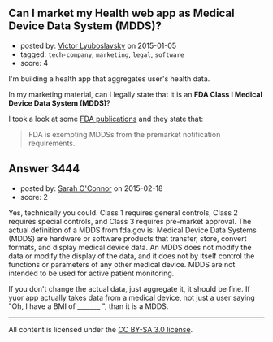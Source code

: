 ## Can I market my Health web app as Medical Device Data System (MDDS)?

- posted by: [Victor Lyuboslavsky](https://stackexchange.com/users/1227306/victor-lyuboslavsky) on 2015-01-05
- tagged: `tech-company`, `marketing`, `legal`, `software`
- score: 4

<p>I'm building a health app that aggregates user's health data.</p>

<p>In my marketing material, can I legally state that it is an <strong>FDA Class I Medical Device Data System (MDDS)</strong>?</p>

<p>I took a look at some <a href="https://www.federalregister.gov/articles/2011/02/15/2011-3321/medical-devices-medical-device-data-systems#h-26" rel="nofollow">FDA publications</a> and they state that:</p>

<blockquote>
  <p>FDA is exempting MDDSs from the premarket notification requirements.</p>
</blockquote>



## Answer 3444

- posted by: [Sarah O'Connor](https://stackexchange.com/users/5561619/sarah-o-connor) on 2015-02-18
- score: 2

<p>Yes, technically you could. Class 1 requires general controls, Class 2 requires special controls, and Class 3 requires pre-market approval. The actual definition of a MDDS from fda.gov is: Medical Device Data Systems (MDDS) are hardware or software products that transfer, store, convert formats, and display medical device data. An MDDS does not modify the data or modify the display of the data, and it does not by itself control the functions or parameters of any other medical device. MDDS are not intended to be used for active patient monitoring.</p>

<p>If you don't change the actual data, just aggregate it, it should be fine. If yuor app actually takes data from a medical device, not just a user saying "Oh, I have a BMI of _______ ", than it is a MDDS. </p>




---

All content is licensed under the [CC BY-SA 3.0 license](https://creativecommons.org/licenses/by-sa/3.0/).
